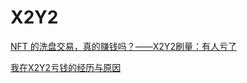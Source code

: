 # X2Y2

[NFT 的洗盘交易，真的赚钱吗？——X2Y2刷量：有人亏了](https://www.bitpush.news/articles/3354446)

[我在X2Y2亏钱的经历与原因](https://followin.io/zh-Hans/feed/3140968)

[\
](https://btcdayu.gitbook.io/dayu/xiang-mu-yan-bao/nft-sai-dao/blur)
